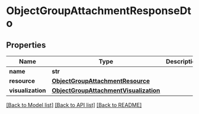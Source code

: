 # ObjectGroupAttachmentResponseDto

## Properties
Name | Type | Description | Notes
------------ | ------------- | ------------- | -------------
**name** | **str** |  | 
**resource** | [**ObjectGroupAttachmentResource**](ObjectGroupAttachmentResource.md) |  | [optional] 
**visualization** | [**ObjectGroupAttachmentVisualization**](ObjectGroupAttachmentVisualization.md) |  | [optional] 

[[Back to Model list]](../README.md#documentation-for-models) [[Back to API list]](../README.md#documentation-for-api-endpoints) [[Back to README]](../README.md)

